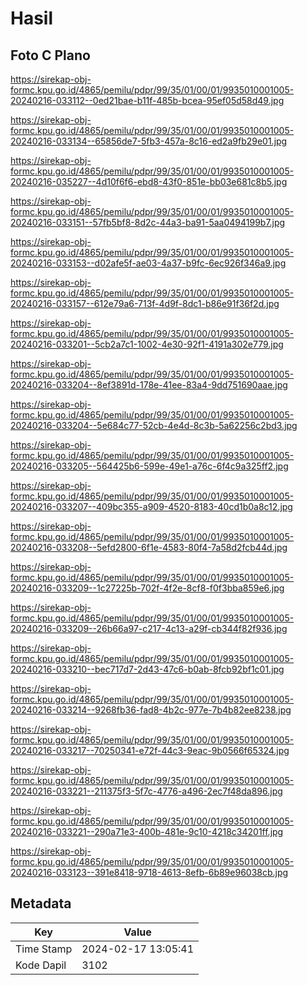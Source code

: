 # Hasil

## Foto C Plano

https://sirekap-obj-formc.kpu.go.id/4865/pemilu/pdpr/99/35/01/00/01/9935010001005-20240216-033112--0ed21bae-b11f-485b-bcea-95ef05d58d49.jpg

https://sirekap-obj-formc.kpu.go.id/4865/pemilu/pdpr/99/35/01/00/01/9935010001005-20240216-033134--65856de7-5fb3-457a-8c16-ed2a9fb29e01.jpg

https://sirekap-obj-formc.kpu.go.id/4865/pemilu/pdpr/99/35/01/00/01/9935010001005-20240216-035227--4d10f6f6-ebd8-43f0-851e-bb03e681c8b5.jpg

https://sirekap-obj-formc.kpu.go.id/4865/pemilu/pdpr/99/35/01/00/01/9935010001005-20240216-033151--57fb5bf8-8d2c-44a3-ba91-5aa0494199b7.jpg

https://sirekap-obj-formc.kpu.go.id/4865/pemilu/pdpr/99/35/01/00/01/9935010001005-20240216-033153--d02afe5f-ae03-4a37-b9fc-6ec926f346a9.jpg

https://sirekap-obj-formc.kpu.go.id/4865/pemilu/pdpr/99/35/01/00/01/9935010001005-20240216-033157--612e79a6-713f-4d9f-8dc1-b86e91f36f2d.jpg

https://sirekap-obj-formc.kpu.go.id/4865/pemilu/pdpr/99/35/01/00/01/9935010001005-20240216-033201--5cb2a7c1-1002-4e30-92f1-4191a302e779.jpg

https://sirekap-obj-formc.kpu.go.id/4865/pemilu/pdpr/99/35/01/00/01/9935010001005-20240216-033204--8ef3891d-178e-41ee-83a4-9dd751690aae.jpg

https://sirekap-obj-formc.kpu.go.id/4865/pemilu/pdpr/99/35/01/00/01/9935010001005-20240216-033204--5e684c77-52cb-4e4d-8c3b-5a62256c2bd3.jpg

https://sirekap-obj-formc.kpu.go.id/4865/pemilu/pdpr/99/35/01/00/01/9935010001005-20240216-033205--564425b6-599e-49e1-a76c-6f4c9a325ff2.jpg

https://sirekap-obj-formc.kpu.go.id/4865/pemilu/pdpr/99/35/01/00/01/9935010001005-20240216-033207--409bc355-a909-4520-8183-40cd1b0a8c12.jpg

https://sirekap-obj-formc.kpu.go.id/4865/pemilu/pdpr/99/35/01/00/01/9935010001005-20240216-033208--5efd2800-6f1e-4583-80f4-7a58d2fcb44d.jpg

https://sirekap-obj-formc.kpu.go.id/4865/pemilu/pdpr/99/35/01/00/01/9935010001005-20240216-033209--1c27225b-702f-4f2e-8cf8-f0f3bba859e6.jpg

https://sirekap-obj-formc.kpu.go.id/4865/pemilu/pdpr/99/35/01/00/01/9935010001005-20240216-033209--26b66a97-c217-4c13-a29f-cb344f82f936.jpg

https://sirekap-obj-formc.kpu.go.id/4865/pemilu/pdpr/99/35/01/00/01/9935010001005-20240216-033210--bec717d7-2d43-47c6-b0ab-8fcb92bf1c01.jpg

https://sirekap-obj-formc.kpu.go.id/4865/pemilu/pdpr/99/35/01/00/01/9935010001005-20240216-033214--9268fb36-fad8-4b2c-977e-7b4b82ee8238.jpg

https://sirekap-obj-formc.kpu.go.id/4865/pemilu/pdpr/99/35/01/00/01/9935010001005-20240216-033217--70250341-e72f-44c3-9eac-9b0566f65324.jpg

https://sirekap-obj-formc.kpu.go.id/4865/pemilu/pdpr/99/35/01/00/01/9935010001005-20240216-033221--211375f3-5f7c-4776-a496-2ec7f48da896.jpg

https://sirekap-obj-formc.kpu.go.id/4865/pemilu/pdpr/99/35/01/00/01/9935010001005-20240216-033221--290a71e3-400b-481e-9c10-4218c34201ff.jpg

https://sirekap-obj-formc.kpu.go.id/4865/pemilu/pdpr/99/35/01/00/01/9935010001005-20240216-033123--391e8418-9718-4613-8efb-6b89e96038cb.jpg


## Metadata

| Key        | Value               |
| ---------- | ------------------- |
| Time Stamp | 2024-02-17 13:05:41 |
| Kode Dapil | 3102                |



